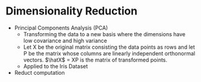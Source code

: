 # Dimensionality Reduction
* Principal Components Analysis (PCA)
    * Transforming the data to a new basis where the dimensions have low covariance and high variance
    * Let X be the original matrix consisting the data points as rows and let P be the matrix whose columns are linearly independent orthonormal vectors. $\hatX$ = XP is the matrix of transformed points.           
    * Applied to the Iris Dataset
* Reduct computation  
